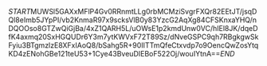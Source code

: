 $START$MUWSl5GAXxMFlP4Gv0RRnmtLLg0rbMCMziSvgrFXQr82EEtJT/jsqDQl8eImb5JYpPI/vb2KnmaR97x9scksVlB0y83YzcG2AqXg84CFSKnxaYHQ/nDQOOso8GTZwQiGjBa/4xZ1QARH5L/uOWsE1p2kmdUnw0VC/hIEl8JK/dqeDfK4axmq20SxHGQUDr6Y3m7ytKWVxF72T89Sz/dNveGSPC9qh7RBgkgwSkFyiu3BTgmzlzE8XFxIAoQ8/bSahg5R+90IITTmQfeCtxvdp7o9OencQwZosYtqKD4zENohGBe121teU53+1Cye43BveuDIEBoF522Oj/wouIYtnA==$END$